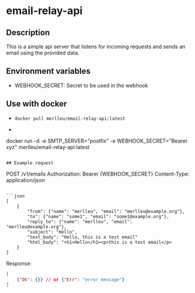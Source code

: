 # email-relay-api

## Description
This is a simple api server that listens for incoming requests and sends an email using the provided data.

## Environment variables
- WEBHOOK_SECRET: Secret to be used in the webhook

## Use with docker
- `docker pull merlleu/email-relay-api:latest`
- ```bash
docker run 
    -d
    -e SMTP_SERVER="postfix" 
    -e WEBHOOK_SECRET="Bearer xyz" 
    merlleu/email-relay-api:latest
```

## Example request
```
POST /v1/emails
Authorization: Bearer {WEBHOOK_SECRET}
Content-Type: application/json
```

```json
[
    {
        "from": {"name": "merlleu", "email": "merlleu@example.org"},
        "to": {"name": "some1", "email": "some1@example.org"},
        "reply_to": {"name": "merlleu", "email": "merlleu@example.org"},
        "subject": "Hello",
        "text_body": "Hello, this is a test email"
        "html_body": "<h1>Hello</h1><p>this is a test email</p>
    }
]
```

Response:
```json
[
    {"Ok": {}} // or {"Err": "error message"}
]
```